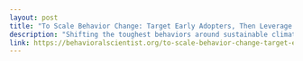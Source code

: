 ```yaml
---
layout: post
title: "To Scale Behavior Change: Target Early Adopters, Then Leverage Social Proof and Social Pressure"
description: "Shifting the toughest behaviors around sustainable climate-smart agriculture among smallholders in Colombia's Cauca Valley"
link: https://behavioralscientist.org/to-scale-behavior-change-target-early-adopters-then-leverage-social-proof-and-social-pressure/
---
```

